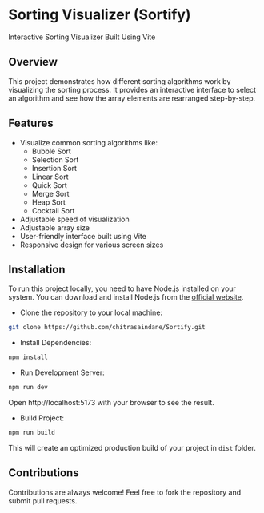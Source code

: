 <!-- # Sorting Visualizer Readme # -->

# Sorting Visualizer (Sortify)

Interactive Sorting Visualizer Built Using Vite

## Overview

This project demonstrates how different sorting algorithms work by visualizing the sorting process. It provides an interactive interface to select an algorithm and see how the array elements are rearranged step-by-step.

## Features

- Visualize common sorting algorithms like:
  - Bubble Sort
  - Selection Sort
  - Insertion Sort
  - Linear Sort
  - Quick Sort
  - Merge Sort
  - Heap Sort
  - Cocktail Sort
- Adjustable speed of visualization
- Adjustable array size
- User-friendly interface built using Vite
- Responsive design for various screen sizes

## Installation

To run this project locally, you need to have Node.js installed on your system. You can download and install Node.js from the [official website](https://nodejs.org).

- Clone the repository to your local machine:

```sh
git clone https://github.com/chitrasaindane/Sortify.git
```

- Install Dependencies:
```sh
npm install 
```

- Run Development Server:
```sh
npm run dev 
```
Open http://localhost:5173 with your browser to see the result.

- Build Project:
```sh
npm run build
```
This will create an optimized production build of your project in `dist` folder.

## Contributions

Contributions are always welcome! Feel free to fork the repository and submit pull requests.